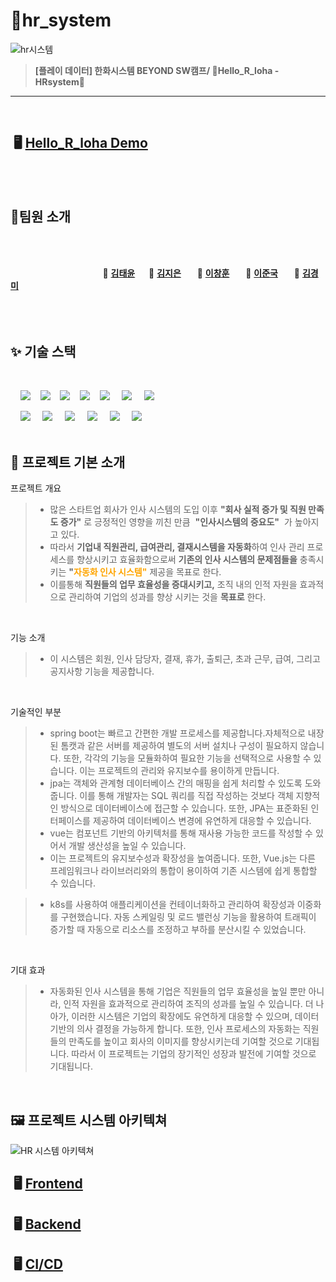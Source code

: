 # 📒hr_system

![hr시스템](https://github.com/beyond-sw-camp/be02-fin-Hello_R_loha-HRsystem/assets/93915072/f5d2e94e-e2d6-4588-8df1-0de7eeb7ae72)
> **[플레이 데이터] 한화시스템 BEYOND SW캠프/ 🔶Hello_R_loha - HRsystem🔶**
---


<br>

## &nbsp;🖥️ [ Hello_R_loha  Demo ](http://www.hello-r-loha.kro.kr/)

<br>
<br>

## 🪷팀원 소개


<br><br>

&nbsp;　&nbsp;　&nbsp;　&nbsp;　&nbsp;　&nbsp;　&nbsp;　&nbsp;　 🎸 **[김태윤](https://github.com/thanks9807)**&nbsp;　 🎺 **[김지은](https://github.com/jiieunn2)** &nbsp;　 🥁 **[이창훈](https://github.com/LCH-97)** &nbsp;　 🎹 **[이준국](https://github.com/Lee-Jun-Guk)** &nbsp;　 🎤 **[김경미](https://github.com/kkm4232)**
<br><br><br><br>


## ✨ 기술 스택

<br>

&nbsp;&nbsp;&nbsp;&nbsp;<img src="https://img.shields.io/badge/HTML5-E34F26?style=flat&logo=HTML5&logoColor=white">&nbsp;&nbsp;&nbsp;&nbsp;<img src="https://img.shields.io/badge/CSS-1572B6?style=flat&logo=CSS3&logoColor=white&color=darkblue">&nbsp;&nbsp;&nbsp;&nbsp;<img src="https://img.shields.io/badge/JavaScript-F7DF1E?style=flat&logo=JavaScript&logoColor=black">&nbsp;&nbsp;&nbsp;&nbsp;<img src="https://img.shields.io/badge/Vue-FC08D?style=flat&logo=Vue.js&logoColor=black&color=lightgreen">&nbsp;&nbsp;&nbsp;&nbsp;<img src="https://img.shields.io/badge/Ununtu-E95420?style=flat&logo=Ubuntu&logoColor=black&color=darkorange">
&nbsp;&nbsp;&nbsp;&nbsp;<img src="https://img.shields.io/badge/nginx-%23009639.svg?style=flat&logo=nginx&logoColor=white"></a>
&nbsp;&nbsp;&nbsp;&nbsp;<img src="https://img.shields.io/badge/Pinia-0285C9?style=flat&color=dark"></a></a>
<br>

&nbsp;&nbsp;&nbsp;&nbsp;<img src="https://img.shields.io/badge/GitHub-181717?style=flat&logo=GitHub&logoColor=white&color=black"></a></a>
&nbsp;&nbsp;&nbsp;&nbsp;<img src="https://img.shields.io/badge/Git-F05032?style=flat&logo=Git&logoColor=white&color=ffa500"></a></a>
&nbsp;&nbsp;&nbsp;&nbsp;<img src="https://img.shields.io/badge/MariaDB-003545?style=flat&logo=mariaDB&logoColor=white"/></a></a>
&nbsp;&nbsp;&nbsp;&nbsp;<img src="https://img.shields.io/badge/Amazon AWS-232F3E?style=flat&logo=AmazonAWS&logoColor=black&color=orange"/></a></a>
&nbsp;&nbsp;&nbsp;&nbsp;<img src="https://img.shields.io/badge/Amazon S3-569A31?style=flat&logo=Amazon S3&logoColor=white&color=red"/></a></a>
&nbsp;&nbsp;&nbsp;&nbsp;<img src="https://img.shields.io/badge/Amazon%20EC2-FF9900?style=flat&logo=Amazon%20EC2&logoColor=white"></a></a>
<br>
<br>



## 📌 프로젝트 기본 소개

프로젝트 개요 <br> 
> - 많은 스타트업 회사가 인사 시스템의 도입 이후 **"회사 실적 증가 및 직원 만족도 증가"** 로 긍정적인 영향을 끼친 만큼  &nbsp;**"인사시스템의 중요도"** &nbsp;가 높아지고 있다.
> - 따라서 **기업내 직원관리, 급여관리, 결재시스템을 자동화**하여 인사 관리 프로세스를 향상시키고 효율화함으로써  **기존의 인사 시스템의 문제점들을** 충족시키는 **"<span style="color:Orange">자동화 인사 시스템"</span>** 제공을 목표로 한다.
> - 이를통해 **직원들의 업무 효율성을 증대시키고,** 조직 내의 인적 자원을 효과적으로 관리하여 기업의 성과를 향상 시키는 것을 **목표로</span>** 한다.  

 <br> 

기능 소개 <br> 
> - 이 시스템은 회원, 인사 담당자, 결재, 휴가, 출퇴근, 초과 근무, 급여, 그리고 공지사항 기능을 제공합니다.

 <br> 

기술적인 부분  <br> 
> - spring boot는 빠르고 간편한 개발 프로세스를 제공합니다.자체적으로 내장된 톰캣과 같은 서버를 제공하여 별도의 서버 설치나 구성이 필요하지 않습니다. 또한, 각각의 기능을 모듈화하여 필요한 기능을 선택적으로 사용할 수 있습니다. 이는 프로젝트의 관리와 유지보수를 용이하게 만듭니다.
> - jpa는 객체와 관계형 데이터베이스 간의 매핑을 쉽게 처리할 수 있도록 도와줍니다. 이를 통해 개발자는 SQL 쿼리를 직접 작성하는 것보다 객체 지향적인 방식으로 데이터베이스에 접근할 수 있습니다. 또한, JPA는 표준화된 인터페이스를 제공하여 데이터베이스 변경에 유연하게 대응할 수 있습니다.
> - vue는 컴포넌트 기반의 아키텍처를 통해 재사용 가능한 코드를 작성할 수 있어서 개발 생산성을 높일 수 있습니다.
> - 이는 프로젝트의 유지보수성과 확장성을 높여줍니다. 또한, Vue.js는 다른 프레임워크나 라이브러리와의 통합이 용이하여 기존 시스템에 쉽게 통합할 수 있습니다.
 
> - k8s를 사용하여 애플리케이션을 컨테이너화하고 관리하여 확장성과 이중화를 구현했습니다. 자동 스케일링 및 로드 밸런싱 기능을 활용하여 트래픽이 증가할 때 자동으로 리소스를 조정하고 부하를 분산시킬 수 있었습니다.

 <br> 
 
기대 효과 <br> 
> - 자동화된 인사 시스템을 통해 기업은 직원들의 업무 효율성을 높일 뿐만 아니라, 인적 자원을 효과적으로 관리하여 조직의 성과를 높일 수 있습니다. 더 나아가, 이러한 시스템은 기업의 확장에도 유연하게 대응할 수 있으며, 데이터 기반의 의사 결정을 가능하게 합니다. 또한, 인사 프로세스의 자동화는 직원들의 만족도를 높이고 회사의 이미지를 향상시키는데 기여할 것으로 기대됩니다. 따라서 이 프로젝트는 기업의 장기적인 성장과 발전에 기여할 것으로 기대됩니다.

<br>

## 🖼️ 프로젝트 시스템 아키텍쳐

![HR 시스템 아키텍쳐](https://github.com/beyond-sw-camp/be02-fin-Hello_R_loha-HRsystem/assets/93915072/dd43c20e-b38f-40b7-a14a-41bdb294ae54)



## &nbsp;🖥️ [ Frontend ](https://github.com/beyond-sw-camp/be02-fin-Hello_R_loha-HRsystem/tree/frontend/develop) <br> 

## &nbsp;🖥️ [ Backend ](https://github.com/beyond-sw-camp/be02-fin-Hello_R_loha-HRsystem/tree/backend/develop) <br> 
 
## &nbsp;🖥️ [ CI/CD ](https://github.com/beyond-sw-camp/be02-fin-Hello_R_loha-HRsystem/tree/cicd/develop) <br> 







